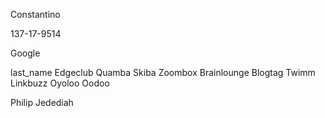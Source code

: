 
Constantino


137-17-9514


Google

last_name
Edgeclub
Quamba
Skiba
Zoombox
Brainlounge
Blogtag
Twimm
Linkbuzz
Oyoloo
Oodoo


Philip Jedediah



